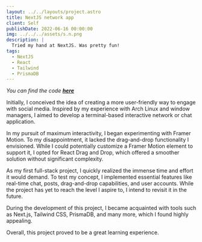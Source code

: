 ```yaml
---
layout: ../../layouts/project.astro
title: NextJS network app
client: Self
publishDate: 2022-06-16 00:00:00
img: ../../../assets/s.n.png
description: |
  Tried my hand at NextJS. Was pretty fun!
tags:
  - NextJS
  - React
  - Tailwind
  - PrismaDB
---
```


_You can find the code [**here**](https://github.com/DionyshsTetradhs/s.n.)_

Initially, I conceived the idea of creating a more user-friendly way to engage with social media. Inspired by my experience with Arch Linux and window managers, I aimed to develop a terminal-based interactive network or chat application.

In my pursuit of maximum interactivity, I began experimenting with Framer Motion. To my disappointment, it lacked the drag-and-drop functionality I envisioned. While I could potentially customize a Framer Motion element to support it, I opted for React Drag and Drop, which offered a smoother solution without significant complexity.

As my first full-stack project, I quickly realized the immense time and effort it would demand. To test my concept, I implemented essential features like real-time chat, posts, drag-and-drop capabilities, and user accounts. While the project has yet to reach the level I aspire to, I intend to revisit it in the future.

During the development of this project, I became acquainted with tools such as Next.js, Tailwind CSS, PrismaDB, and many more, which I found highly appealing.

Overall, this project proved to be a great learning experience.